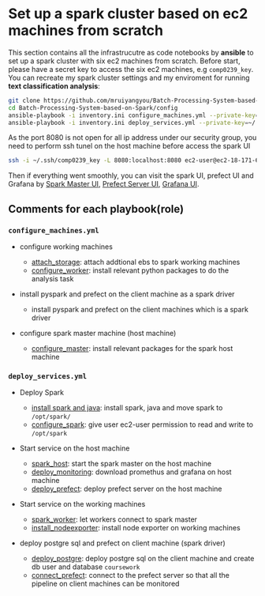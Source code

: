 # Set up a spark cluster based on ec2 machines from scratch

This section contains all the infrastrucutre as code notebooks by **ansible** to set up a spark cluster with six ec2 machines from scratch. Before start, please have a secret key to access the six ec2 machines, e.g `comp0239_key`. You can recreate my spark cluster settings and my enviroment for running **text classification analysis**:

```bash
git clone https://github.com/mruiyangyou/Batch-Processing-System-based-on-Spark.git
cd Batch-Processing-System-based-on-Spark/config
ansible-playbook -i inventory.ini configure_machines.yml --private-key=~/.ssh/comp0239_key
ansible-playbook -i inventory.ini deploy_services.yml --private-key=~/.ssh/comp0239_key
```

As the port 8080 is not open for all ip address under our security group, you need to perform ssh tunel on the host machine before access the spark UI

```bash
ssh -i ~/.ssh/comp0239_key -L 8080:localhost:8080 ec2-user@ec2-18-171-62-1.eu-west-2.compute.amazonaws.com -o ServerAliveInterval=60 -o ServerAliveCountMax=2
```

Then if everything went smoothly, you can visit the spark UI, prefect UI and Grafana by [Spark Master UI](http://localhost:8080), [Prefect Server UI](http://18.130.16.27:4200), [Grafana UI](http://18.130.16.27:3000).

## Comments for each playbook(role)

### `configure_machines.yml`

- configure working machines

  - [attach_storage](./roles/attach_storage/tasks/main.yml): attach addtional ebs to spark working machines
  - [configure_worker](./roles/configure_worker/tasks/main.yml): install relevant python packages to do the analysis task

- install pyspark and prefect on the client machine as a spark driver

  - install pyspark and prefect on the client machines which is a spark driver

- configure spark master machine (host machine)
  - [configure_master](./roles/configure_master/tasks/main.yml): install relevant packages for the spark host machine

### `deploy_services.yml`

- Deploy Spark

  - [install spark and java](./roles/spark_install/tasks/main.yml): install spark, java and move spark to `/opt/spark/`
  - [configure_spark](./roles/configure_spark/tasks/main.yml): give user ec2-user permission to read and write to `/opt/spark`

- Start service on the host machine

  - [spark_host](./roles/spark_host/tasks/main.yml): start the spark master on the host machine
  - [deploy_monitoring](./roles/deploy_monitoring/tasks/main.yml): download promethus and grafana on host machine
  - [deploy_prefect](./roles/deploy_prefect/tasks/main.yml): deploy prefect server on the host machine

- Start service on the working machines

  - [spark_worker](./roles/spark_worker/tasks/main.yml): let workers connect to spark master
  - [install_nodeexporter](./roles/install_nodeexporter/tasks/main.yml): install node exporter on working machines

- deploy postgre sql and prefect on client machine (spark driver)
  - [deploy_postgre](./roles/deploy_postgre/tasks/main.yml): deploy postgre sql on the client machine and create db user and database `coursework`
  - [connect_prefect](./roles/connect_prefect/tasks/main.yml): connect to the prefect server so that all the pipeline on client machines can be monitored
